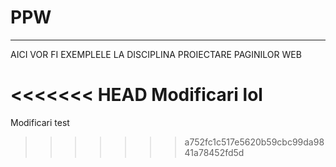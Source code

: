 # PPW
---
AICI VOR FI EXEMPLELE LA DISCIPLINA PROIECTARE PAGINILOR WEB

<<<<<<< HEAD
Modificari
lol
=======
Modificari test
>>>>>>> a752fc1c517e5620b59cbc99da9841a78452fd5d
